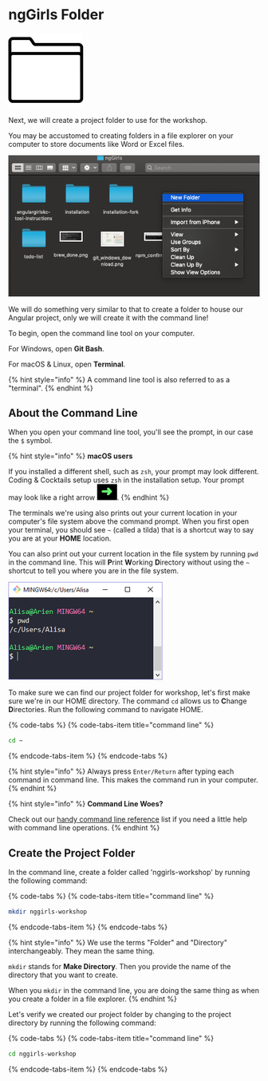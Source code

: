# ngGirls Folder

![](../.gitbook/assets/folder.png)

Next, we will create a project folder to use for the workshop.

You may be accustomed to creating folders in a file explorer on your computer to store documents like Word or Excel files.

![Create Folder](../.gitbook/assets/create_folder.png)

We will do something very similar to that to create a folder to house our Angular project, only we will create it with the command line!

To begin, open the command line tool on your computer.

For Windows, open **Git Bash**.

For macOS & Linux, open **Terminal**.

{% hint style="info" %}
A command line tool is also referred to as a "terminal".
{% endhint %}

## About the Command Line

When you open your command line tool, you'll see the prompt, in our case the `$` symbol. 

{% hint style="info" %}
**macOS users**

If you installed a different shell, such as `zsh`, your prompt may look different. Coding & Cocktails setup uses `zsh` in the installation setup. Your prompt may look like a right arrow ![](../.gitbook/assets/zsh-prompt.png).
{% endhint %}

The terminals we're using also prints out your current location in your computer's file system above the command prompt. When you first open your terminal, you should see `~` \(called a tilda\) that is a shortcut way to say you are at your **HOME** location.

You can also print out your current location in the file system by running `pwd` in the command line. This will **P**rint **W**orking **D**irectory without using the `~` shortcut to tell you where you are in the file system.

![](../.gitbook/assets/cmd-overview.png)

To make sure we can find our project folder for workshop, let's first make sure we're in our HOME directory. The command `cd` allows us to **C**hange **D**irectories. Run the following command to navigate HOME.

{% code-tabs %}
{% code-tabs-item title="command line" %}
```bash
cd ~
```
{% endcode-tabs-item %}
{% endcode-tabs %}

{% hint style="info" %}
Always press `Enter/Return` after typing each command in command line. This makes the command run in your computer.
{% endhint %}

{% hint style="info" %}
**Command Line Woes?**

Check out our [handy command line reference](../tips/tips.md) list if you need a little help with command line operations.
{% endhint %}

## Create the Project Folder

In the command line, create a folder called 'nggirls-workshop' by running the following command:

{% code-tabs %}
{% code-tabs-item title="command line" %}
```bash
mkdir nggirls-workshop
```
{% endcode-tabs-item %}
{% endcode-tabs %}

{% hint style="info" %}
We use the terms "Folder" and "Directory" interchangeably. They mean the same thing.

`mkdir` stands for **Make Directory**. Then you provide the name of the directory that you want to create.

When you `mkdir` in the command line, you are doing the same thing as when you create a folder in a file explorer.
{% endhint %}

Let's verify we created our project folder by changing to the project directory by running the following command:

{% code-tabs %}
{% code-tabs-item title="command line" %}
```bash
cd nggirls-workshop
```
{% endcode-tabs-item %}
{% endcode-tabs %}


